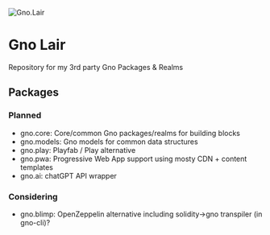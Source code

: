 ![Gno.Lair](https://github.com/AndrewDonelson/gno.lair/blob/main/.design/images/gno.lair.logo-whit.png?raw=true)
# Gno Lair

Repository for my 3rd party Gno Packages &amp; Realms

## Packages

### Planned

- gno.core: Core/common Gno packages/realms for building blocks
- gno.models: Gno models for common data structures
- gno.play: Playfab / Play alternative
- gno.pwa: Progressive Web App support using mosty CDN + content templates
- gno.ai: chatGPT API wrapper

### Considering

- gno.blimp: OpenZeppelin alternative including solidity->gno transpiler (in gno-cli)?
